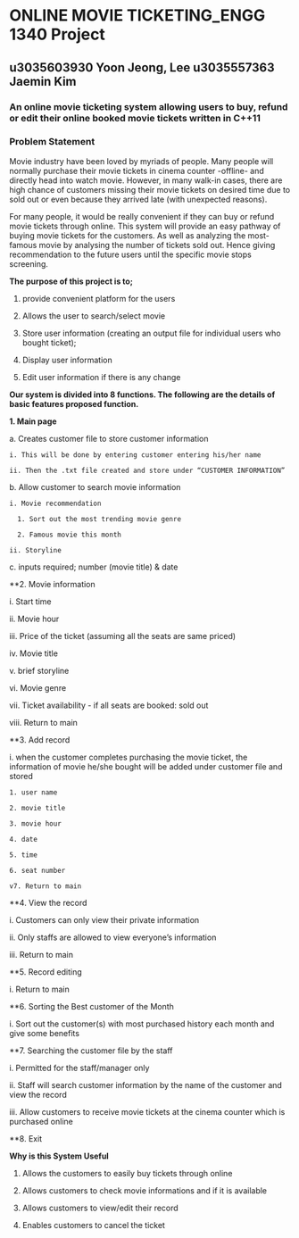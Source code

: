 # ONLINE MOVIE TICKETING_ENGG 1340 Project

## u3035603930 Yoon Jeong, Lee      u3035557363 Jaemin Kim

### An online movie ticketing system allowing users to buy, refund or edit their online booked movie tickets written in C++11


### Problem Statement

 Movie industry have been loved by myriads of people. Many people will normally purchase their movie tickets in cinema counter -offline- and directly head into watch movie. However, in many walk-in cases, there are high chance of customers missing their movie tickets on desired time due to sold out or even because they arrived late (with unexpected reasons). 
 
For many people, it would be really convenient if they can buy or refund movie tickets through online. This system will provide an easy pathway of buying movie tickets for the customers. As well as analyzing the most-famous movie by analysing the number of tickets sold out. Hence giving recommendation to the future users until the specific movie stops screening. 

**The purpose of this project is to;**

1. provide convenient platform for the users

2. Allows the user to search/select movie 

3. Store user information (creating an output file for individual users who bought ticket);

4. Display user information 

5. Edit user information if there is any change

**Our system is divided into 8 functions. The following are the details of basic features proposed function.**

**1. Main page**
  
  a. Creates customer file to store customer information
    
    i. This will be done by entering customer entering his/her name
    
    ii. Then the .txt file created and store under “CUSTOMER INFORMATION” 
  
  b. Allow customer to search movie information
    
    i. Movie recommendation
      
      1. Sort out the most trending movie genre
      
      2. Famous movie this month

    ii. Storyline
  
  c. inputs required; number (movie title) & date

**2. Movie information
  
  i. Start time 
  
  ii. Movie hour
  
  iii. Price of the ticket (assuming all the seats are same priced)
  
  iv. Movie title 
  
  v. brief storyline
  
  vi. Movie genre
  
  vii. Ticket availability - if all seats are booked: sold out
  
  viii. Return to main

**3. Add record
  
  i. when the customer completes purchasing the movie ticket, the information of movie he/she bought will be added under customer file and stored
    
    1. user name
    
    2. movie title
    
    3. movie hour
    
    4. date
    
    5. time
    
    6. seat number 
    
    v7. Return to main

**4. View the record
  
  i. Customers can only view their private information 
  
  ii. Only staffs are allowed to view everyone’s information
  
  iii. Return to main

**5. Record editing
  
  i. Return to main

**6. Sorting the Best customer of the Month
  
  i. Sort out the customer(s) with most purchased history each month and give some benefits

**7. Searching the customer file by the staff
  
  i. Permitted for the staff/manager only
  
  ii. Staff will search customer information by the name of the customer and view the record
  
  iii. Allow customers to receive movie tickets at the cinema counter which is purchased online

**8. Exit


**Why is this System Useful** 

1. Allows the customers to easily buy tickets through online

2. Allows customers to  check movie informations and if it is available

3. Allows customers to view/edit their record

4. Enables customers to cancel the ticket

 

